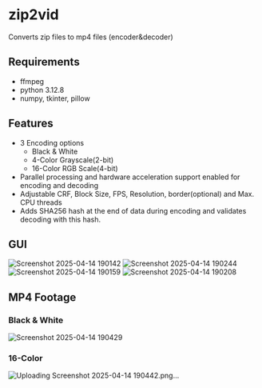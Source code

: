 # zip2vid
Converts zip files to mp4 files (encoder&amp;decoder)

## Requirements
- ffmpeg<br/>
- python 3.12.8
- numpy, tkinter, pillow

## Features
- 3 Encoding options<br/>
  - Black & White<br/>
  - 4-Color Grayscale(2-bit)<br/>
  - 16-Color RGB Scale(4-bit)<br/>
- Parallel processing and hardware acceleration support enabled for encoding and decoding<br/>
- Adjustable CRF, Block Size, FPS, Resolution, border(optional) and Max. CPU threads<br/>
- Adds SHA256 hash at the end of data during encoding and validates decoding with this hash.<br/>

## GUI
![Screenshot 2025-04-14 190142](https://github.com/user-attachments/assets/e9439ea5-a304-4a73-b448-8353be89d6cc)
![Screenshot 2025-04-14 190244](https://github.com/user-attachments/assets/6f37ce7d-c4c8-4cf3-928a-99fb5a242a32)
![Screenshot 2025-04-14 190159](https://github.com/user-attachments/assets/47ba7ef5-83e2-42bd-920c-09094471bfdb)
![Screenshot 2025-04-14 190208](https://github.com/user-attachments/assets/ac3f2295-97f9-45b4-bb1b-ada48abd0012)

## MP4 Footage
### Black & White
![Screenshot 2025-04-14 190429](https://github.com/user-attachments/assets/89fcf620-01e1-4c58-b7a4-12281a716755)
### 16-Color
![Uploading Screenshot 2025-04-14 190442.png…]()

